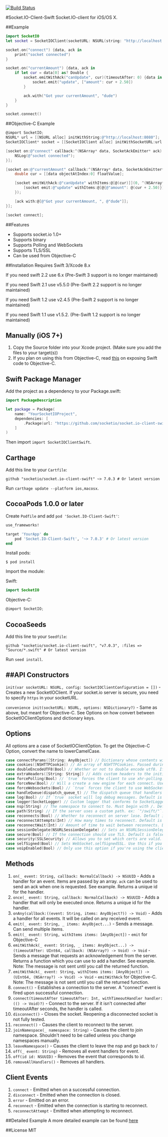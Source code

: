 [![Build Status](https://travis-ci.org/socketio/socket.io-client-swift.svg?branch=master)](https://travis-ci.org/socketio/socket.io-client-swift)

#Socket.IO-Client-Swift
Socket.IO-client for iOS/OS X.

##Example
```swift
import SocketIO
let socket = SocketIOClient(socketURL: NSURL(string: "http://localhost:8080")!, config: [.log(true), .forcePolling(true)])

socket.on("connect") {data, ack in
    print("socket connected")
}

socket.on("currentAmount") {data, ack in
    if let cur = data[0] as? Double {
        socket.emitWithAck("canUpdate", cur)(timeoutAfter: 0) {data in
            socket.emit("update", ["amount": cur + 2.50])
        }

        ack.with("Got your currentAmount", "dude")
    }
}

socket.connect()
```

##Objective-C Example
```objective-c
@import SocketIO;
NSURL* url = [[NSURL alloc] initWithString:@"http://localhost:8080"];
SocketIOClient* socket = [[SocketIOClient alloc] initWithSocketURL:url config:@{@"log": @YES, @"forcePolling": @YES}];

[socket on:@"connect" callback:^(NSArray* data, SocketAckEmitter* ack) {
    NSLog(@"socket connected");
}];

[socket on:@"currentAmount" callback:^(NSArray* data, SocketAckEmitter* ack) {
    double cur = [[data objectAtIndex:0] floatValue];

    [socket emitWithAck:@"canUpdate" withItems:@[@(cur)]](0, ^(NSArray* data) {
        [socket emit:@"update" withItems:@[@{@"amount": @(cur + 2.50)}]];
    });

    [ack with:@[@"Got your currentAmount, ", @"dude"]];
}];

[socket connect];

```

##Features
- Supports socket.io 1.0+
- Supports binary
- Supports Polling and WebSockets
- Supports TLS/SSL
- Can be used from Objective-C

##Installation
Requires Swift 3/Xcode 8.x

If you need swift 2.2 use 6.x (Pre-Swift 3 support is no longer maintained)

If you need Swift 2.1 use v5.5.0 (Pre-Swift 2.2 support is no longer maintained)

If you need Swift 1.2 use v2.4.5 (Pre-Swift 2 support is no longer maintained)

If you need Swift 1.1 use v1.5.2. (Pre-Swift 1.2 support is no longer maintained)

Manually (iOS 7+)
-----------------
1. Copy the Source folder into your Xcode project. (Make sure you add the files to your target(s))
2. If you plan on using this from Objective-C, read [this](https://developer.apple.com/library/ios/documentation/Swift/Conceptual/BuildingCocoaApps/MixandMatch.html) on exposing Swift code to Objective-C.

Swift Package Manager
---------------------
Add the project as a dependency to your Package.swift:
```swift
import PackageDescription

let package = Package(
    name: "YourSocketIOProject",
    dependencies: [
        .Package(url: "https://github.com/socketio/socket.io-client-swift", majorVersion: 6)
    ]
)
```

Then import `import SocketIOClientSwift`.

Carthage
-----------------
Add this line to your `Cartfile`:
```
github "socketio/socket.io-client-swift" ~> 7.0.3 # Or latest version
```

Run `carthage update --platform ios,macosx`.

CocoaPods 1.0.0 or later
------------------
Create `Podfile` and add `pod 'Socket.IO-Client-Swift'`:

```ruby
use_frameworks!

target 'YourApp' do
    pod 'Socket.IO-Client-Swift', '~> 7.0.3' # Or latest version
end
```

Install pods:

```
$ pod install
```

Import the module:

Swift:
```swift
import SocketIO
```

Objective-C:

```Objective-C
@import SocketIO;
```

CocoaSeeds
-----------------

Add this line to your `Seedfile`:

```
github "socketio/socket.io-client-swift", "v7.0.3", :files => "Source/*.swift" # Or latest version
```

Run `seed install`.


##API
Constructors
-----------
`init(var socketURL: NSURL, config: SocketIOClientConfiguration = [])` - Creates a new SocketIOClient. If your socket.io server is secure, you need to specify `https` in your socketURL.

`convenience init(socketURL: NSURL, options: NSDictionary?)` - Same as above, but meant for Objective-C. See Options on how convert between SocketIOClientOptions and dictionary keys.

Options
-------
All options are a case of SocketIOClientOption. To get the Objective-C Option, convert the name to lowerCamelCase.

```swift
case connectParams([String: AnyObject]) // Dictionary whose contents will be passed with the connection.
case cookies([NSHTTPCookie]) // An array of NSHTTPCookies. Passed during the handshake. Default is nil.
case doubleEncodeUTF8(Bool) // Whether or not to double encode utf8. If using the node based server this should be true. Default is true.
case extraHeaders([String: String]) // Adds custom headers to the initial request. Default is nil.
case forcePolling(Bool) // `true` forces the client to use xhr-polling. Default is `false`
case forceNew(Bool) // Will a create a new engine for each connect. Useful if you find a bug in the engine related to reconnects
case forceWebsockets(Bool) // `true` forces the client to use WebSockets. Default is `false`
case handleQueue(dispatch_queue_t) // The dispatch queue that handlers are run on. Default is the main queue.
case log(Bool) // If `true` socket will log debug messages. Default is false.
case logger(SocketLogger) // Custom logger that conforms to SocketLogger. Will use the default logging otherwise.
case nsp(String) // The namespace to connect to. Must begin with /. Default is `/`
case path(String) // If the server uses a custom path. ex: `"/swift/"`. Default is `""`
case reconnects(Bool) // Whether to reconnect on server lose. Default is `true`
case reconnectAttempts(Int) // How many times to reconnect. Default is `-1` (infinite tries)
case reconnectWait(Int) // Amount of time to wait between reconnects. Default is `10`
case sessionDelegate(NSURLSessionDelegate) // Sets an NSURLSessionDelegate for the underlying engine. Useful if you need to handle self-signed certs. Default is nil.
case secure(Bool) // If the connection should use TLS. Default is false.
case security(SSLSecurity) // Allows you to set which certs are valid. Useful for SSL pinning.
case selfSigned(Bool) // Sets WebSocket.selfSignedSSL. Use this if you're using self-signed certs.
case voipEnabled(Bool) // Only use this option if you're using the client with VoIP services. Changes the way the WebSocket is created. Default is false
```
Methods
-------
1. `on(_ event: String, callback: NormalCallback) -> NSUUID` - Adds a handler for an event. Items are passed by an array. `ack` can be used to send an ack when one is requested. See example. Returns a unique id for the handler.
2. `once(_ event: String, callback: NormalCallback) -> NSUUID` - Adds a handler that will only be executed once. Returns a unique id for the handler.
3. `onAny(callback:((event: String, items: AnyObject?)) -> Void)` - Adds a handler for all events. It will be called on any received event.
4. `emit(_ event: String, _ items: AnyObject...)` - Sends a message. Can send multiple items.
5. `emit(_ event: String, withItems items: [AnyObject])` - `emit` for Objective-C
6. `emitWithAck(_ event: String, _ items: AnyObject...) -> (timeoutAfter: UInt64, callback: (NSArray?) -> Void) -> Void` - Sends a message that requests an acknowledgement from the server. Returns a function which you can use to add a handler. See example. Note: The message is not sent until you call the returned function.
7. `emitWithAck(_ event: String, withItems items: [AnyObject]) -> (UInt64, (NSArray?) -> Void) -> Void` - `emitWithAck` for Objective-C. Note: The message is not sent until you call the returned function.
8. `connect()` - Establishes a connection to the server. A "connect" event is fired upon successful connection.
9. `connect(timeoutAfter timeoutAfter: Int, withTimeoutHandler handler: (() -> Void)?)` - Connect to the server. If it isn't connected after timeoutAfter seconds, the handler is called.
10. `disconnect()` - Closes the socket. Reopening a disconnected socket is not fully tested.
11. `reconnect()` - Causes the client to reconnect to the server.
12. `joinNamespace(_ namespace: String)` - Causes the client to join namespace. Shouldn't need to be called unless you change namespaces manually.
13. `leaveNamespace()` - Causes the client to leave the nsp and go back to /
14. `off(_ event: String)` - Removes all event handlers for event.
15. `off(id id: NSUUID)` - Removes the event that corresponds to id.
16. `removeAllHandlers()` - Removes all handlers.

Client Events
------
1. `connect` - Emitted when on a successful connection.
2. `disconnect` - Emitted when the connection is closed.
3. `error` - Emitted on an error.
4. `reconnect` - Emitted when the connection is starting to reconnect.
5. `reconnectAttempt` - Emitted when attempting to reconnect.

##Detailed Example
A more detailed example can be found [here](https://github.com/nuclearace/socket.io-client-swift-example)

##License
MIT
